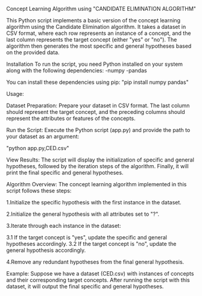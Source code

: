 Concept Learning Algorithm using "CANDIDATE ELIMINATION ALGORITHM"

This Python script implements a basic version of the concept learning algorithm using the Candidate Elimination algorithm. It takes a dataset in CSV format, where each row represents an instance of a concept, and the last column represents the target concept (either "yes" or "no"). The algorithm then generates the most specific and general hypotheses based on the provided data.


Installation
To run the script, you need Python installed on
your system along with the following dependencies:
-numpy
-pandas

You can install these dependencies using pip:
"pip install numpy pandas"


Usage:

Dataset Preparation: 
Prepare your dataset in CSV format. The last column should represent the target concept, and the preceding columns should represent the attributes or features of the concepts.


Run the Script: 
Execute the Python script (app.py) and provide the path to your dataset as an argument:

   "python app.py,CED.csv"
   

View Results: 
The script will display the initialization of specific and general hypotheses, followed by the iteration steps of the algorithm. Finally, it will print the final specific and general hypotheses.

Algorithm Overview:
The concept learning algorithm implemented in this script follows these steps:

1.Initialize the specific hypothesis with the first instance in the dataset.

2.Initialize the general hypothesis with all attributes set to "?".

3.Iterate through each instance in the dataset:

   3.1 If the target concept is "yes", update the specific and general hypotheses accordingly.
   3.2 If the target concept is "no", update the general hypothesis accordingly.
   
4.Remove any redundant hypotheses from the final general hypothesis.


Example:
Suppose we have a dataset (CED.csv) with instances of concepts and their corresponding target concepts. After running the script with this dataset, it will output the final specific and general hypotheses.

